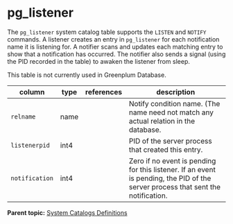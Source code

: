 # pg\_listener 

The `pg_listener` system catalog table supports the `LISTEN` and `NOTIFY` commands. A listener creates an entry in `pg_listener` for each notification name it is listening for. A notifier scans and updates each matching entry to show that a notification has occurred. The notifier also sends a signal \(using the PID recorded in the table\) to awaken the listener from sleep.

This table is not currently used in Greenplum Database.

|column|type|references|description|
|------|----|----------|-----------|
|`relname`|name| |Notify condition name. \(The name need not match any actual relation in the database.|
|`listenerpid`|int4| |PID of the server process that created this entry.|
|`notification`|int4| |Zero if no event is pending for this listener. If an event is pending, the PID of the server process that sent the notification.|

**Parent topic:** [System Catalogs Definitions](../system_catalogs/catalog_ref-html.html)

